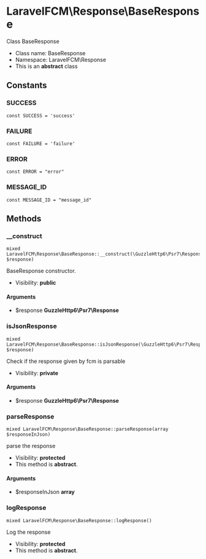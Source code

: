 LaravelFCM\Response\BaseResponse
===============

Class BaseResponse




* Class name: BaseResponse
* Namespace: LaravelFCM\Response
* This is an **abstract** class



Constants
----------


### SUCCESS

    const SUCCESS = 'success'





### FAILURE

    const FAILURE = 'failure'





### ERROR

    const ERROR = "error"





### MESSAGE_ID

    const MESSAGE_ID = "message_id"







Methods
-------


### __construct

    mixed LaravelFCM\Response\BaseResponse::__construct(\GuzzleHttp6\Psr7\Response $response)

BaseResponse constructor.



* Visibility: **public**


#### Arguments
* $response **GuzzleHttp6\Psr7\Response**



### isJsonResponse

    mixed LaravelFCM\Response\BaseResponse::isJsonResponse(\GuzzleHttp6\Psr7\Response $response)

Check if the response given by fcm is parsable



* Visibility: **private**


#### Arguments
* $response **GuzzleHttp6\Psr7\Response**



### parseResponse

    mixed LaravelFCM\Response\BaseResponse::parseResponse(array $responseInJson)

parse the response



* Visibility: **protected**
* This method is **abstract**.


#### Arguments
* $responseInJson **array**



### logResponse

    mixed LaravelFCM\Response\BaseResponse::logResponse()

Log the response



* Visibility: **protected**
* This method is **abstract**.



